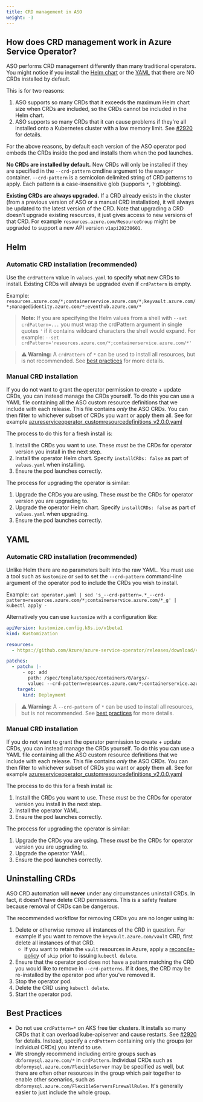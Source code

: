 ```yaml
---
title: CRD management in ASO
weight: -3
---
```


## How does CRD management work in Azure Service Operator?

ASO performs CRD management differently than many traditional operators. You might notice if you install the
[Helm chart](../installing-from-helm) or the [YAML](../installing-from-yaml) that there are NO CRDs installed by default.

This is for two reasons:

1. ASO supports so many CRDs that it exceeds the maximum Helm chart size when CRDs are included, so the CRDs cannot be 
   included in the Helm chart.
2. ASO supports so many CRDs that it can cause problems if they're all installed onto a Kubernetes cluster with a low
   memory limit. See [#2920](https://github.com/Azure/azure-service-operator/issues/2920) for details.

For the above reasons, by default each version of the ASO operator pod embeds the CRDs inside the pod and installs them when
the pod launches. 

**No CRDs are installed by default.** New CRDs will only be installed if they are specified in the 
`--crd-pattern` cmdline argument to the `manager` container. `--crd-pattern` is a semicolon delimited string of CRD
patterns to apply. Each pattern is a case-insensitive glob (supports `*`, `?` globbing).

**Existing CRDs are always upgraded.** If a CRD already exists in the cluster (from a previous version of ASO or 
a manual CRD installation), it will always be updated to the latest version of the CRD. Note that upgrading a CRD doesn't
upgrade existing resources, it just gives access to new versions of that CRD. For example `resources.azure.com/ResourceGroup`
might be upgraded to support a new API version `v1api20230601`.

## Helm

### Automatic CRD installation (recommended)

Use the `crdPattern` value in `values.yaml` to specify what new CRDs to install. Existing CRDs will always be upgraded
even if `crdPattern` is empty.

Example: `resources.azure.com/*;containerservice.azure.com/*;keyvault.azure.com/*;managedidentity.azure.com/*;eventhub.azure.com/*`

> **Note:** If you are specifying the Helm values from a shell with `--set crdPattern=...` you must wrap the crdPattern
> argument in single quotes `'` if it contains wildcard characters the shell would expand. For example:
> `--set crdPattern='resources.azure.com/*;containerservice.azure.com/*'`

> **⚠️ Warning:** A `crdPattern` of `*` can be used to install all resources, but is not recommended.
> See [best practices](#best-practices) for more details.

### Manual CRD installation

If you do not want to grant the operator permission to create + update CRDs, you can instead manage the CRDs yourself.
To do this you can use a YAML file containing all the ASO custom resource definitions that we include with each release. 
This file contains _only_ the ASO CRDs.
You can then filter to whichever subset of CRDs you want or apply them all. 
See for example [azureserviceoperator_customresourcedefinitions_v2.0.0.yaml](https://github.com/Azure/azure-service-operator/releases/download/v2.0.0/azureserviceoperator_customresourcedefinitions_v2.0.0.yaml)

The process to do this for a fresh install is:

1. Install the CRDs you want to use. These _must_ be the CRDs for operator version you install in the next step.
2. Install the operator Helm chart. Specify `installCRDs: false` as part of `values.yaml` when installing.
3. Ensure the pod launches correctly.

The process for upgrading the operator is similar:

1. Upgrade the CRDs you are using. These _must_ be the CRDs for operator version you are upgrading to.
2. Upgrade the operator Helm chart. Specify `installCRDs: false` as part of `values.yaml` when upgrading.
3. Ensure the pod launches correctly.

## YAML

### Automatic CRD installation (recommended)

Unlike Helm there are no parameters built into the raw YAML. You must use a tool such as `kustomize` or `sed` to
set the `--crd-pattern` command-line argument of the operator pod to include the CRDs you wish to install.

Example: `cat operator.yaml | sed 's_--crd-pattern=.*_--crd-pattern=resources.azure.com/*;containerservice.azure.com/*_g' | kubectl apply -`

Alternatively you can use `kustomize` with a configuration like:
```yaml
apiVersion: kustomize.config.k8s.io/v1beta1
kind: Kustomization

resources:
  - https://github.com/Azure/azure-service-operator/releases/download/v2.1.0/azureserviceoperator_v2.1.0.yaml

patches:
  - patch: |-
      - op: add
        path: /spec/template/spec/containers/0/args/-
        value: --crd-pattern=resources.azure.com/*;containerservice.azure.com/*;keyvault.azure.com/*;managedidentity.azure.com/*;eventhub.azure.com/*
    target:
      kind: Deployment
```

> **⚠️ Warning:** A `--crd-pattern` of `*` can be used to install all resources, but is not recommended.
> See [best practices](#best-practices) for more details.

### Manual CRD installation

If you do not want to grant the operator permission to create + update CRDs, you can instead manage the CRDs yourself.
To do this you can use a YAML file containing all the ASO custom resource definitions that we include with each release.
This file contains _only_ the ASO CRDs.
You can then filter to whichever subset of CRDs you want or apply them all.
See for example [azureserviceoperator_customresourcedefinitions_v2.0.0.yaml](https://github.com/Azure/azure-service-operator/releases/download/v2.0.0/azureserviceoperator_customresourcedefinitions_v2.0.0.yaml)

The process to do this for a fresh install is:

1. Install the CRDs you want to use. These _must_ be the CRDs for operator version you install in the next step.
2. Install the operator YAML.
3. Ensure the pod launches correctly.

The process for upgrading the operator is similar:

1. Upgrade the CRDs you are using. These _must_ be the CRDs for operator version you are upgrading to.
2. Upgrade the operator YAML.
3. Ensure the pod launches correctly.

## Uninstalling CRDs

ASO CRD automation will **never** under any circumstances uninstall CRDs. In fact, it doesn't have delete CRD permissions.
This is a safety feature because removal of CRDs can be dangerous.

The recommended workflow for removing CRDs you are no longer using is:

1. Delete or otherwise remove all instances of the CRD in question. For example if you want to remove the 
   `keyvault.azure.com/vault` CRD, first delete all instances of that CRD.
   * If you want to retain the `vault` resources in Azure, apply a [reconcile-policy](../annotations#serviceoperatorazurecomreconcile-policy)
     of `skip` prior to issuing `kubectl delete`.
2. Ensure that the operator pod does not have a pattern matching the CRD you would like to remove in `--crd-patterns`.
   If it does, the CRD may be re-installed by the operator pod after you've removed it.
3. Stop the operator pod.
4. Delete the CRD using `kubectl delete`.
5. Start the operator pod.

## Best Practices

* Do not use `crdPattern=*` on AKS free tier clusters. It installs so many CRDs that it can overload kube-apiserver and cause
  restarts. See [#2920](https://github.com/Azure/azure-service-operator/issues/2920) for details. Instead, specify
  a `crdPattern` containing only the groups (or individual CRDs) you intend to use.
* We strongly recommend including entire groups such as `dbformysql.azure.com/*` in `crdPattern`. Individual CRDs such as
  `dbformysql.azure.com/FlexibleServer` may be specified as well, but there are often other resources in the 
  group which pair together to enable other scenarios, such as `dbformysql.azure.com/FlexibleServersFirewallRules`.
  It's generally easier to just include the whole group.

